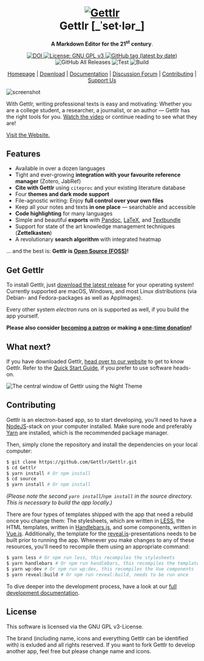 <h1 align="center">
  <a href="https://github.com/Gettlr/Gettlr">
    <img src="https://raw.githubusercontent.com/Gettlr/Gettlr/master/resources/icons/png/256x256.png" alt="Gettlr"/>
  </a>
  <br/>
  Gettlr [_ˈset·lər_]
</h1>

<p align="center"><strong>A Markdown Editor for the 21<sup>st</sup> century</strong>.</p>

<p align="center">
  <a href="https://doi.org/10.5281/zenodo.2580173">
    <img src="https://zenodo.org/badge/DOI/10.5281/zenodo.2580173.svg" alt="DOI">
  </a>
  <a href="https://www.gnu.org/licenses/gpl-3.0">
    <img src="https://img.shields.io/badge/License-GPLv3-blue.svg" alt="License: GNU GPL v3">
  </a>
  <a href="https://www.Gettlr.com/download">
    <img alt="GitHub tag (latest by date)" src="https://img.shields.io/github/tag-date/Gettlr/Gettlr.svg?label=latest">
  </a>
  <img alt="GitHub All Releases" src="https://img.shields.io/github/downloads/Gettlr/Gettlr/total.svg">
  <img alt="Test" src="https://github.com/Gettlr/Gettlr/workflows/Test/badge.svg?branch=master">
  <img alt="Build" src="https://github.com/Gettlr/Gettlr/workflows/Build/badge.svg">
</p>

<p align="center">
  <a href="https://www.Gettlr.com/" target="_blank">Homepage</a> |
  <a href="https://www.Gettlr.com/download">Download</a> |
  <a href="https://docs.Gettlr.com/" target="_blank">Documentation</a> |
  <a href="https://forum.Gettlr.com/" target="_blank">Discussion Forum</a> |
  <a href="#contributing">Contributing</a> |
  <a href="https://www.patreon.com/Gettlr" target="_blank">Support Us</a>
</p>

![screenshot](/resources/screenshots/Gettlr_view.png)

With Gettlr, writing professional texts is easy and motivating: Whether you are a college student, a researcher, a journalist, or an author — Gettlr has the right tools for you. [Watch the video](https://www.youtube.com/watch?v=BJ27r6YGpAs) or continue reading to see what they are!

[Visit the Website.](https://Gettlr.com/)

## Features

- Available in over a dozen languages
- Tight and ever-growing **integration with your favourite reference manager** (Zotero, JabRef)
- **Cite with Gettlr** using `citeproc` and your existing literature database
- Four **themes and dark mode support**
- File-agnostic writing: Enjoy **full control over your own files**
- Keep all your notes and texts **in one place** — searchable and accessible
- **Code highlighting** for many languages
- Simple and beautiful **exports** with [Pandoc](https://pandoc.org/), [LaTeX](https://www.latex-project.org/), and [Textbundle](http://textbundle.org/)
- Support for state of the art knowledge management techniques (**Zettelkasten**)
- A revolutionary **search algorithm** with integrated heatmap

… and the best is: **Gettlr is [Open Source (FOSS)](https://en.wikipedia.org/wiki/Free_and_open-source_software)!**

## Get Gettlr

To install Gettlr, just [download the latest release](https://www.Gettlr.com/download/) for your operating system! Currently supported are macOS, Windows, and most Linux distributions (via Debian- and Fedora-packages as well as AppImages).

Every other system _electron_ runs on is supported as well, if you build the app yourself.

**Please also consider [becoming a patron](https://www.patreon.com/Gettlr) or making a [one-time donation](https://paypal.me/hendrikerz)!**

## What next?

If you have downloaded Gettlr, [head over to our website](https://Gettlr.com/docs) to get to know Gettlr. Refer to the [Quick Start Guide](https://Gettlr.com/docs/quick-start), if you prefer to use software heads-on.

![The central window of Gettlr using the Night Theme](/resources/screenshots/Gettlr_view_dark.png)

## Contributing

Gettlr is an electron-based app, so to start developing, you'll need to have a [NodeJS](https://nodejs.org/)-stack on your computer installed. Make sure node and preferably [Yarn](https://yarnpkg.com/en/) are installed, which is the recommended package manager.

Then, simply clone the repository and install the dependencies on your local computer:

```bash
$ git clone https://github.com/Gettlr/Gettlr.git
$ cd Gettlr
$ yarn install # Or npm install
$ cd source
$ yarn install # Or npm install
```

_(Please note the second `yarn install`/`npm install` in the source directory. This is necessary to build the app locally.)_

There are four types of templates shipped with the app that need a rebuild once you change them: The stylesheets, which are written in [LESS](http://lesscss.org/), the HTML templates, written in [Handlebars.js](https://handlebarsjs.com/), and some components, written in [Vue.js](https://vuejs.org/). Additionally, the template for the [reveal.js](https://revealjs.com/)-presentations needs to be built prior to running the app. Whenever you make changes to any of these resources, you'll need to recompile them using an appropriate command:

```bash
$ yarn less # Or npm run less, this recompiles the stylesheets
$ yarn handlebars # Or npm run handlebars, this recompiles the templates
$ yarn wp:dev # Or npm run wp:dev, this recompiles the Vue components
$ yarn reveal:build # Or npm run reveal:build, needs to be run once
```

To dive deeper into the development process, have a look at our [full development documentation](https://docs.Gettlr.com/en/get-involved).

## License

This software is licensed via the GNU GPL v3-License.

The brand (including name, icons and everything Gettlr can be identified with) is exluded and all rights reserved. If you want to fork Gettlr to develop another app, feel free but please change name and icons.
